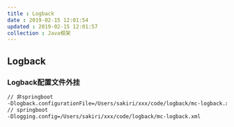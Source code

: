 ```yaml
---
title : Logback
date : 2019-02-15 12:01:54
updated : 2019-02-15 12:01:57
collection : Java框架
---
```


## Logback

### Logback配置文件外挂

```sh
// 非springboot
-Dlogback.configurationFile=/Users/sakiri/xxx/code/logback/mc-logback.xml
// springboot
-Dlogging.config=/Users/sakiri/xxx/code/logback/mc-logback.xml
```
